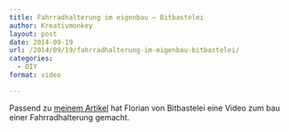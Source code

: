 ```yaml
---
title: Fahrradhalterung im eigenbau – Bitbastelei
author: Kreativmonkey
layout: post
date: 2014-09-19
url: /2014/09/19/fahrradhalterung-im-eigenbau-bitbastelei/
categories:
  - DIY
format: video

---
```

Passend zu [meinem Artikel][1] hat Florian von Bitbastelei eine Video zum bau einer Fahrradhalterung gemacht.

 [1]: http://calyrium.org/2013/05/07/fahrrad-handyhalterung-diy-bikepad/ "Fahrrad Handyhalterung DIY Bikepad"